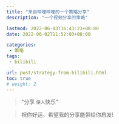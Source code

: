 ```yaml
---
title: "来自哔哩哔哩的一个策略分享"
description: "一个视频分享的策略"

lastmod: 2022-06-03T16:43:23+08:00
date: 2022-06-02T11:52:03+08:00

categories:
 - 策略
tags:
 - bilibili

url: post/strategy-from-bilibili.html
toc: true
# weight: 2
---
```


> "分享 `使人`快乐"


> 祝你好运，希望我的分享能带给你启发!